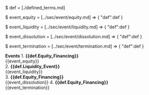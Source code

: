 $ def = [./defined_terms.md]

$ event_equity = [../sec/event/equity.md] => {
    "def":def
}

$ event_liquidity = [../sec/event/liquidity.md] => {
    "def":def
}

$ event_dissolution = [../sec/event/dissolution.md] => {
    "def":def
}

$ event_termination = [../sec/event/termination.md] => {
    "def":def
}

**Events**
    1. **{{def.Equity_Financing}}**  
        {{event_equity}}  
    2. **{{def.Liquidity_Event}}**  
        {{event_liquidity}}  
    3. **{{def.Equity_Financing}}**  
        {{event_dissolution}} 
    4. **{{def.Equity_Financing}}**  
        {{event_termination}}